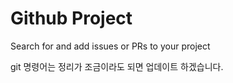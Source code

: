 # Github Project

Search for and add issues or PRs to your project

git 명령어는 정리가 조금이라도 되면 업데이트 하겠습니다.
